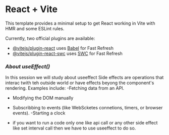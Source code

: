# React + Vite

This template provides a minimal setup to get React working in Vite with HMR and some ESLint rules.

Currently, two official plugins are available:

- [@vitejs/plugin-react](https://github.com/vitejs/vite-plugin-react/blob/main/packages/plugin-react/README.md) uses [Babel](https://babeljs.io/) for Fast Refresh
- [@vitejs/plugin-react-swc](https://github.com/vitejs/vite-plugin-react-swc) uses [SWC](https://swc.rs/) for Fast Refresh

### *About useEffect()*
 In this session  we will study about useeffect
 Side effects are operations that interac twith teh outside world or have effects beyong the component's rendering. Examples include:
 -Fetching data from an API.
 - Modifying the DOM manually
 - Subscribbing to events (like WebScketes connetions, timers, or browser events).
 -Starting a clock


- if you want to run a code only one like api call or any other side effect like set interval call then we have to use useeffect to do so. 
